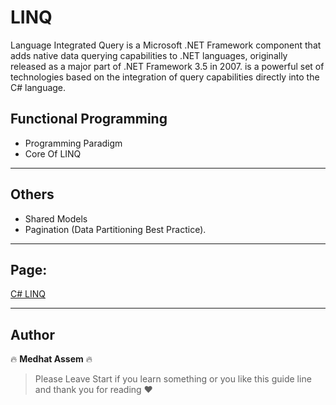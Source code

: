 # LINQ

Language Integrated Query is a Microsoft .NET Framework component that adds native data querying capabilities to .NET languages, originally released as a major part of .NET Framework 3.5 in 2007. is a powerful set of technologies based on the integration of query capabilities directly into the C# language.

## Functional Programming

- Programming Paradigm
- Core Of LINQ

---

## Others

- Shared Models
- Pagination (Data Partitioning Best Practice).

---

## Page:

[C# LINQ](https://www.notion.so/LINQ-125cfab8a88980e4bd0cc7a466094b3b?pvs=4)

---

## Author
🔥 **Medhat Assem** 🔥

> Please Leave Start if you learn something or you like this guide line and thank you for reading ❤️
>